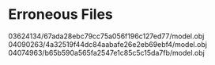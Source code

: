 # Erroneous Files

03624134/67ada28ebc79cc75a056f196c127ed77/model.obj
04090263/4a32519f44dc84aabafe26e2eb69ebf4/model.obj
04074963/b65b590a565fa2547e1c85c5c15da7fb/model.obj


